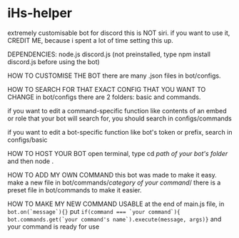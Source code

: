 # iHs-helper
extremely customisable bot for discord
this is NOT siri.
if you want to use it, CREDIT ME, because i spent a lot of time setting this up.

DEPENDENCIES:
node.js discord.js (not preinstalled, type npm install discord.js before using the bot)

HOW TO CUSTOMISE THE BOT
there are many .json files in bot/configs. 

HOW TO SEARCH FOR THAT EXACT CONFIG THAT YOU WANT TO CHANGE
in bot/configs there are 2 folders: basic and commands.

if you want to edit a command-specific function like contents of an embed or role that your bot will search for, you should search in configs/commands

if you want to edit a bot-specific function like bot's token or prefix, search in configs/basic

HOW TO HOST YOUR BOT
open terminal, type cd *path of your bot's folder* and then node .

HOW TO ADD MY OWN COMMAND
this bot was made to make it easy. make a new file in bot/commands/*category of your command*/
there is a preset file in bot/commands to make it easier.

HOW TO MAKE MY NEW COMMAND USABLE
at the end of main.js file, in ```bot.on(`message`){}``` put 
```if(command === `your command`){ bot.commands.get(`your command's name`).execute(message, args)}``` and your command is ready for use

